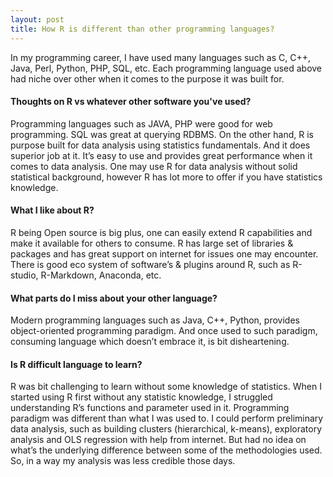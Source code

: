 ```yaml
---
layout: post
title: How R is different than other programming languages?
---
```


In my programming career, I have used many languages such as C, C++, Java, Perl, Python, PHP, SQL, etc. Each programming language used above had niche over other when it comes to the purpose it was built for.

#### Thoughts on R vs whatever other software you've used?  
Programming languages such as JAVA, PHP were good for web programming. SQL was great at querying RDBMS. On the other hand, R is purpose built for data analysis using statistics fundamentals. And it does superior job at it. It’s easy to use and provides great performance when it comes to data analysis. One may use R for data analysis without solid statistical background, however R has lot more to offer if you have statistics knowledge. 

#### What I like about R?  
R being Open source is big plus, one can easily extend R capabilities and make it available for others to consume. R has large set of libraries & packages and has great support on internet for issues one may encounter. There is good eco system of software’s & plugins around R, such as R-studio, R-Markdown, Anaconda, etc.

#### What parts do I miss about your other language? 
Modern programming languages such as Java, C++, Python, provides object-oriented programming paradigm. And once used to such paradigm, consuming language which doesn’t embrace it, is bit disheartening.  

#### Is R difficult language to learn? 
R was bit challenging to learn without some knowledge of statistics.  When I started using R first without any statistic knowledge, I struggled understanding R’s functions and parameter used in it. Programming paradigm was different than what I was used to. I could perform preliminary data analysis, such as building clusters (hierarchical, k-means), exploratory analysis and OLS regression with help from internet. But had no idea on what’s the underlying difference between some of the methodologies used. So, in a way my analysis was less credible those days.
